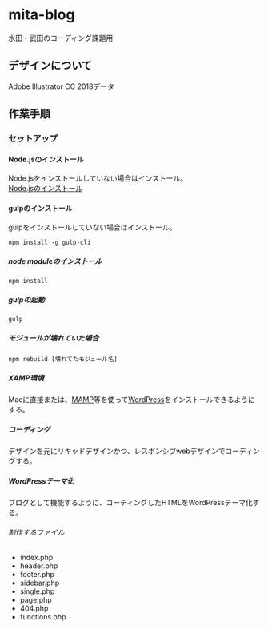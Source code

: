 # mita-blog

水田・武田のコーディング課題用

## デザインについて
Adobe Illustrator CC 2018データ

## 作業手順

### セットアップ

#### Node.jsのインストール
Node.jsをインストールしていない場合はインストール。  
[Node.jsのインストール](https://nodejs.org/ja/)

#### gulpのインストール
gulpをインストールしていない場合はインストール。
```
npm install -g gulp-cli
```

##### node moduleのインストール

```
npm install
```

##### gulpの起動

```
gulp
```

##### モジュールが壊れていた場合

```
npm rebuild [壊れてたモジュール名]
```

##### XAMP環境
Macに直接または、[MAMP](https://www.mamp.info/en/)等を使って[WordPress](https://ja.wordpress.org/download/)をインストールできるようにする。

##### コーディング
デザインを元にリキッドデザインかつ、レスポンシブwebデザインでコーディングする。

##### WordPressテーマ化
ブログとして機能するように、コーディングしたHTMLをWordPressテーマ化する。

###### 制作するファイル
+ index.php
+ header.php
+ footer.php
+ sidebar.php
+ single.php
+ page.php
+ 404.php
+ functions.php
